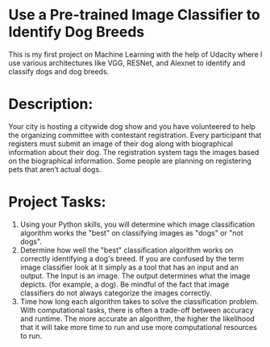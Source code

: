 # Use a Pre-trained Image Classifier to Identify Dog Breeds
This is my first project on Machine Learning with the help of Udacity where I use various architectures like VGG, RESNet, and Alexnet to identify and classify dogs and dog breeds. 

# Description:
Your city is hosting a citywide dog show and you have volunteered to help the organizing committee with contestant registration. Every participant that registers must submit an image of their dog along with biographical information about their dog. The registration system tags the images based on the biographical information.
Some people are planning on registering pets that aren’t actual dogs.

# Project Tasks:
1. Using your Python skills, you will determine which image classification algorithm works the "best" on classifying images as "dogs" or "not dogs".
2. Determine how well the "best" classification algorithm works on correctly identifying a dog's breed. If you are confused by the term image classifier look at it simply as a tool that has an input and an output. The Input 
   is an image. The output determines what the image depicts. (for example, a dog). Be mindful of the fact that image classifiers do not always categorize the images correctly.
3. Time how long each algorithm takes to solve the classification problem. With computational tasks, there is often a trade-off between accuracy and runtime. The more accurate an algorithm, the higher the likelihood that it 
   will take more time to run and use more computational resources to run.

